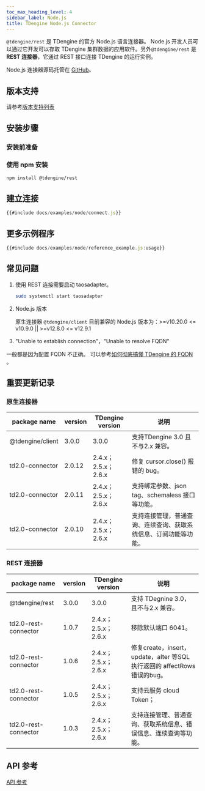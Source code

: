 ```yaml
---
toc_max_heading_level: 4
sidebar_label: Node.js
title: TDengine Node.js Connector
---
```


`@tdengine/rest` 是 TDengine 的官方 Node.js 语言连接器。 Node.js 开发人员可以通过它开发可以存取 TDengine 集群数据的应用软件。另外`@tdengine/rest` 是 **REST 连接器**，它通过 REST 接口连接 TDengine 的运行实例。

Node.js 连接器源码托管在 [GitHub](https://github.com/taosdata/taos-connector-node/tree/3.0)。

## 版本支持

请参考[版本支持列表](../#版本支持)

## 安装步骤

### 安装前准备

### 使用 npm 安装

```bash
npm install @tdengine/rest
```

## 建立连接

```javascript
{{#include docs/examples/node/connect.js}}
```

## 更多示例程序

```javascript
{{#include docs/examples/node/reference_example.js:usage}}
```

## 常见问题

1. 使用 REST 连接需要启动 taosadapter。

   ```bash
   sudo systemctl start taosadapter
   ```

2. Node.js 版本

   原生连接器 `@tdengine/client` 目前兼容的 Node.js 版本为：>=v10.20.0 <= v10.9.0 || >=v12.8.0 <= v12.9.1

3. "Unable to establish connection"，"Unable to resolve FQDN"

  一般都是因为配置 FQDN 不正确。 可以参考[如何彻底搞懂 TDengine 的 FQDN](https://www.taosdata.com/blog/2021/07/29/2741.html) 。

## 重要更新记录

### 原生连接器

| package name     | version | TDengine version    | 说明                                                             |
|------------------|---------|---------------------|------------------------------------------------------------------|
| @tdengine/client | 3.0.0   | 3.0.0               | 支持TDengine 3.0 且不与2.x 兼容。                                                          |
| td2.0-connector  | 2.0.12  | 2.4.x；2.5.x；2.6.x | 修复 cursor.close() 报错的 bug。                                 |
| td2.0-connector  | 2.0.11  | 2.4.x；2.5.x；2.6.x | 支持绑定参数、json tag、schemaless 接口等功能。                  |
| td2.0-connector  | 2.0.10  | 2.4.x；2.5.x；2.6.x | 支持连接管理，普通查询、连续查询、获取系统信息、订阅功能等功能。 |
### REST 连接器

| package name         | version | TDengine version    | 说明                                                                      |
|----------------------|---------|---------------------|---------------------------------------------------------------------------|
| @tdengine/rest       | 3.0.0   | 3.0.0               | 支持 TDegnine 3.0，且不与2.x 兼容。                                               |
| td2.0-rest-connector | 1.0.7   | 2.4.x；2.5.x；2.6.x | 移除默认端口 6041。                                                       |
| td2.0-rest-connector | 1.0.6   | 2.4.x；2.5.x；2.6.x | 修复create，insert，update，alter 等SQL 执行返回的 affectRows 错误的bug。 |
| td2.0-rest-connector | 1.0.5   | 2.4.x；2.5.x；2.6.x | 支持云服务 cloud Token；                                                  |
| td2.0-rest-connector | 1.0.3   | 2.4.x；2.5.x；2.6.x | 支持连接管理、普通查询、获取系统信息、错误信息、连续查询等功能。          |

## API 参考

[API 参考](https://docs.taosdata.com/api/td2.0-connector/)
